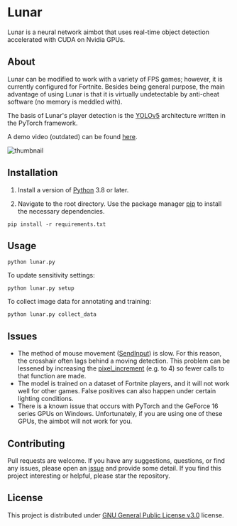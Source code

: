# Lunar
Lunar is a neural network aimbot that uses real-time object detection accelerated with CUDA on Nvidia GPUs.

## About

Lunar can be modified to work with a variety of FPS games; however, it is currently configured for Fortnite. Besides being general purpose, the main advantage of using Lunar is that it is virtually undetectable by anti-cheat software (no memory is meddled with).

The basis of Lunar's player detection is the [YOLOv5](https://github.com/ultralytics/yolov5) architecture written in the PyTorch framework.

A demo video (outdated) can be found [here](https://www.youtube.com/watch?v=XDAcQNUuT84).

![thumbnail](https://user-images.githubusercontent.com/45726273/126563920-193ca8df-de70-4a91-81ec-d781ee961332.png)

## Installation

1. Install a version of [Python](https://www.python.org/downloads/) 3.8 or later.

2. Navigate to the root directory. Use the package manager [pip](https://pip.pypa.io/en/stable/) to install the necessary dependencies.

```
pip install -r requirements.txt
```

## Usage
```           
python lunar.py
```
To update sensitivity settings:
```           
python lunar.py setup
```
To collect image data for annotating and training:
```           
python lunar.py collect_data
```

## Issues
- The method of mouse movement ([SendInput](https://github.com/zeyad-mansour/Lunar/blob/45e05373036f8bd072667313c155e55735cd7f57/lib/aimbot.py#L126)) is slow. For this reason, the crosshair often lags behind a moving detection. This problem can be lessened by increasing the [pixel_increment](https://github.com/zeyad-mansour/Lunar/blob/45e05373036f8bd072667313c155e55735cd7f57/lib/aimbot.py#L56) (e.g. to 4) so fewer calls to that function are made.
- The model is trained on a dataset of Fortnite players, and it will not work well for other games. False positives can also happen under certain lighting conditions.
- There is a known issue that occurs with PyTorch and the GeForce 16 series GPUs on Windows. Unfortunately, if you are using one of these GPUs, the aimbot will not work for you.

## Contributing
Pull requests are welcome. If you have any suggestions, questions, or find any issues, please open an [issue](https://github.com/zeyad-mansour/Lunar/issues) and provide some detail.
If you find this project interesting or helpful, please star the repository.

## License
This project is distributed under [GNU General Public License v3.0](https://github.com/zeyad-mansour/Lunar/blob/main/LICENSE) license.
